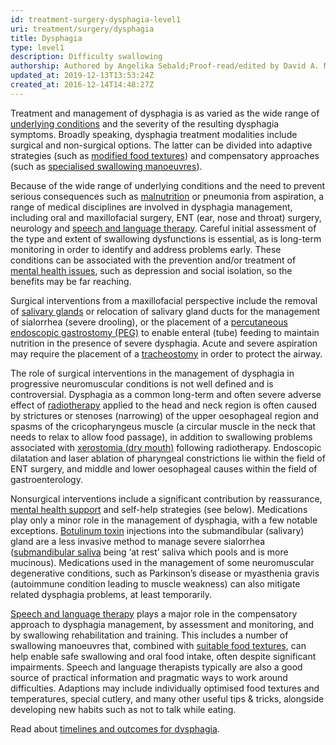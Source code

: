 ```yaml
---
id: treatment-surgery-dysphagia-level1
uri: treatment/surgery/dysphagia
title: Dysphagia
type: level1
description: Difficulty swallowing
authorship: Authored by Angelika Sebald;Proof-read/edited by David A. Mitchell
updated_at: 2019-12-13T13:53:24Z
created_at: 2016-12-14T14:48:27Z
---
```


<p>Treatment and management of dysphagia is as varied as the
    wide range of <a href="/diagnosis/a-z/dysphagia/detailed">underlying
        conditions</a> and the severity of the resulting
    dysphagia symptoms. Broadly speaking, dysphagia
    treatment modalities include surgical and non-surgical
    options. The latter can be divided into adaptive
    strategies (such as <a href="/help/oral-food">modified
        food textures</a>) and compensatory approaches (such
    as <a href="/help/salt">specialised swallowing
        manoeuvres</a>).</p>
<p>Because of the wide range of underlying conditions and
    the need to prevent serious consequences such as <a href="/help/oral-food/nutrition">malnutrition</a> or
    pneumonia from aspiration, a range of medical
    disciplines are involved in dysphagia management,
    including oral and maxillofacial surgery, ENT (ear, nose
    and throat) surgery, neurology and <a href="/help/salt">speech and language therapy</a>.
    Careful initial assessment of the type and extent of
    swallowing dysfunctions is essential, as is long-term
    monitoring in order to identify and address problems
    early. These conditions can be associated with the
    prevention and/or treatment of <a href="/help/mental-health">mental health issues</a>,
    such as depression and social isolation, so the benefits
    may be far reaching.</p>
<p>Surgical interventions from a maxillofacial perspective
    include the removal of <a href="/diagnosis-list-salivary-gland-systems-level1">salivary
        glands</a> or relocation of salivary gland ducts for
    the management of sialorrhea (severe drooling), or the
    placement of a <a href="/help/non-oral-food">percutaneous endoscopic
        gastrostomy (PEG)</a> to enable enteral (tube)
    feeding to maintain nutrition in the presence of severe
    dysphagia. Acute and severe aspiration may require the
    placement of a <a href="/treatment/surgery/fracture/more-info">tracheostomy</a>
    in order to protect the airway.</p>
<p>The role of surgical interventions in the management of
    dysphagia in progressive neuromuscular conditions is not
    well defined and is controversial. Dysphagia as a common
    long-term and often severe adverse effect of <a href="/treatment/radiotherapy">radiotherapy</a>
    applied to the head and neck region is often caused by
    strictures or stenoses (narrowing) of the upper
    oesophageal region and spasms of the cricopharyngeus
    muscle (a circular muscle in the neck that needs to
    relax to allow food passage), in addition to swallowing
    problems associated with <a href="/diagnosis/a-z/xerostomia">xerostomia (dry
        mouth)</a> following radiotherapy. Endoscopic
    dilatation and laser ablation of pharyngeal
    constrictions lie within the field of ENT surgery, and
    middle and lower oesophageal causes within the field of
    gastroenterology.</p>
<p>Nonsurgical interventions include a significant
    contribution by reassurance, <a href="/help/mental-health">mental health support</a>
    and self-help strategies (see below). Medications play
    only a minor role in the management of dysphagia, with a
    few notable exceptions. <a href="/treatment/other/medication/miscellaneous/botulinum">Botulinum
        toxin</a> injections into the submandibular
    (salivary) gland are a less invasive method to manage
    severe sialorrhea (<a href="/help/oral-hygiene/saliva-and-teeth-mucosa">submandibular
        saliva</a> being ‘at rest’ saliva which pools and is
    more mucinous). Medications used in the management of
    some neuromuscular degenerative conditions, such as
    Parkinson’s disease or myasthenia gravis (autoimmune
    condition leading to muscle weakness) can also mitigate
    related dysphagia problems, at least temporarily.</p>
<p><a href="/help/salt">Speech and language therapy</a>
    plays a major role in the compensatory approach to
    dysphagia management, by assessment and monitoring, and
    by swallowing rehabilitation and training. This includes
    a number of swallowing manoeuvres that, combined with <a href="/help/oral-food">suitable food textures</a>,
    can help enable safe swallowing and oral food intake,
    often despite significant impairments. Speech and
    language therapists typically are also a good source of
    practical information and pragmatic ways to work around
    difficulties. Adaptions may include individually
    optimised food textures and temperatures, special
    cutlery, and many other useful tips &amp; tricks,
    alongside developing new habits such as not to talk
    while eating.</p>
<aside>
    <p>Read about <a href="/treatment/timelines/dysphagia">timelines
            and outcomes for dysphagia</a>.</p>
</aside>
